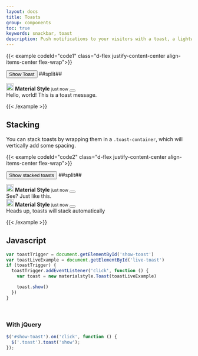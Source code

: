 ```yaml
---
layout: docs
title: Toasts
group: components
toc: true
keywords: snackbar, toast
description: Push notifications to your visitors with a toast, a lightweight and easily customizable alert message.
---
```


{{< example codeId="code1" class="d-flex justify-content-center align-items-center flex-wrap">}}

<button class="btn btn-success" id="show-toast">Show Toast</button>
##split##
<div class="position-fixed bottom-0 end-0 p-3" style="z-index: 11">
  <div id="live-toast" class="toast text-bg-dark" role="alert" aria-live="assertive" aria-atomic="true">
    <div class="toast-header text-bg-dark">
      <img src="https://materialstyle.github.io/assets/images/MSIconNewColorV2.svg" class="rounded me-2"
           alt="Material Style Icon" width="20">
      <strong class="me-auto">Material Style</strong>
      <small>just now</small>
      <button type="button" class="btn-close btn-close-white" data-bs-dismiss="toast" aria-label="Close">
      </button>
    </div>
    <div class="toast-body">
      Hello, world! This is a toast message.
    </div>
  </div>
</div>

{{< /example >}}

## Stacking
You can stack toasts by wrapping them in a ```.toast-container```, which will vertically add 
some spacing.

{{< example codeId="code2" class="d-flex justify-content-center align-items-center flex-wrap">}}

<button class="btn btn-success" id="show-stacked-toasts">Show stacked toasts</button>
##split##
<div class="toast-container position-fixed top-0 end-0 p-3">
  <div id="stacked-toast-1" class="toast text-bg-light" role="alert" aria-live="assertive" aria-atomic="true">
    <div class="toast-header text-bg-light">
      <img src="https://materialstyle.github.io/assets/images/MSIconNewColorV2.svg" 
           class="rounded me-2" alt="Material Style Icon" width="20">
      <strong class="me-auto">Material Style</strong>
      <small>just now</small>
      <button type="button" class="btn-close" data-bs-dismiss="toast" aria-label="Close"></button>
    </div>
    <div class="toast-body">
      See? Just like this.
    </div>
  </div>

  <div id="stacked-toast-2" class="toast text-bg-dark" role="alert" aria-live="assertive" aria-atomic="true">
    <div class="toast-header text-bg-dark">
      <img src="https://materialstyle.github.io/assets/images/MSIconNewColorV2.svg" 
           class="rounded me-2" alt="Material Style Icon" width="20">
      <strong class="me-auto">Material Style</strong>
      <small>just now</small>
      <button type="button" class="btn-close btn-close-white" data-bs-dismiss="toast" aria-label="Close"></button>
    </div>
    <div class="toast-body">
      Heads up, toasts will stack automatically
    </div>
  </div>
</div>

{{< /example >}}

## Javascript
```javascript
var toastTrigger = document.getElementById('show-toast')
var toastLiveExample = document.getElementById('live-toast')
if (toastTrigger) {
  toastTrigger.addEventListener('click', function () {
    var toast = new materialstyle.Toast(toastLiveExample)

    toast.show()
  })
}
```

<br>

### With jQuery
```javascript
$('#show-toast').on('click', function () {
  $('.toast').toast('show');
});
```
